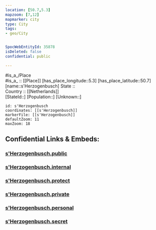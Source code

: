```yaml
---
location: [50.7,5.3] 
mapzoom: [7,12] 
mapmarker: city 
type: City
tags:
- geo/City


SpocWebEntityId: 35878
isDeleted: false
confidential: public

---
```

#is_a_/Place  
#is_a_ :: [[Place]] 
[has_place_longitude::5.3] 
[has_place_latitude::50.7] 
[name::s'Herzogenbusch] 
State ::  
Country :: [[Netherlands]]  
[StateId::] 
[Population::] 
[Unknown::] 


```leaflet
id: s'Herzogenbusch
coordinates: [[s'Herzogenbusch]] 
markerFile: [[s'Herzogenbusch]] 
defaultZoom: 11 
maxZoom: 18
```


## Confidential Links & Embeds: 

### [s'Herzogenbusch.public](/_public/\Earth\Continent\Europe\Europe~West\Belgium\Regions~Belgium\Wallonie\counties~Wallonie\Liège\Citys'Herzogenbusch.public.md) 

### [s'Herzogenbusch.internal](/_internal/\Earth\Continent\Europe\Europe~West\Belgium\Regions~Belgium\Wallonie\counties~Wallonie\Liège\Citys'Herzogenbusch.internal.md) 

### [s'Herzogenbusch.protect](/_protect/\Earth\Continent\Europe\Europe~West\Belgium\Regions~Belgium\Wallonie\counties~Wallonie\Liège\Citys'Herzogenbusch.protect.md) 

### [s'Herzogenbusch.private](/_private/\Earth\Continent\Europe\Europe~West\Belgium\Regions~Belgium\Wallonie\counties~Wallonie\Liège\Citys'Herzogenbusch.private.md) 

### [s'Herzogenbusch.personal](/_personal/\Earth\Continent\Europe\Europe~West\Belgium\Regions~Belgium\Wallonie\counties~Wallonie\Liège\Citys'Herzogenbusch.personal.md) 

### [s'Herzogenbusch.secret](/_secret/\Earth\Continent\Europe\Europe~West\Belgium\Regions~Belgium\Wallonie\counties~Wallonie\Liège\Citys'Herzogenbusch.secret.md)

